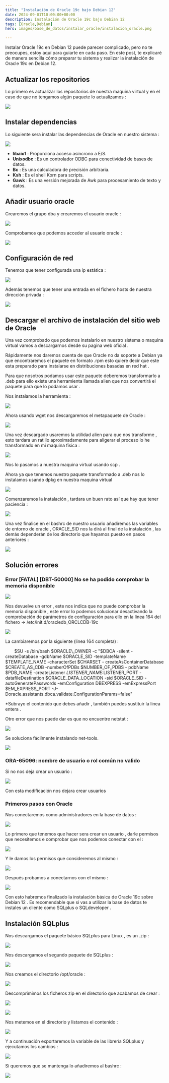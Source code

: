 ```yaml
---
title: "Instalación de Oracle 19c bajo Debian 12"
date: 2024-09-01T10:00:00+00:00
description: Instalación de Oracle 19c bajo Debian 12
tags: [Oracle,Debian]
hero: images/base_de_datos/instalar_oracle/instalacion_oracle.png

---
```



Instalar Oracle 19c en Debian 12 puede parecer complicado, pero no te preocupes, estoy aquí para guiarte en cada paso. En este post, te explicaré de manera sencilla cómo preparar tu sistema y realizar la instalación de Oracle 19c en Debian 12.

## Actualizar los repositorios

Lo primero es actualizar los repositorios de nuestra maquina virtual y en el caso de que no tengamos algún paquete lo actualizamos :

![](../img/Aspose.Words.55b57132-3c19-4447-864b-0b88f1173a10.001.png)

## Instalar dependencias

Lo siguiente sera instalar las dependencias de Oracle en nuestro sistema :

![](../img/Aspose.Words.55b57132-3c19-4447-864b-0b88f1173a10.002.png)

- **libaio1** : Proporciona acceso asíncrono a E/S.
- **Unixodbc** : Es un controlador ODBC para conectividad de bases de datos.
- **Bc** : Es una calculadora de precisión arbitraria.
- **Ksh** : Es el shell Korn para scripts.
- **Gawk** : Es una versión mejorada de Awk para procesamiento de texto y datos.

## Añadir usuario oracle

Crearemos el grupo dba y crearemos el usuario oracle :

![](../img/Aspose.Words.55b57132-3c19-4447-864b-0b88f1173a10.003.png)

Comprobamos que podemos acceder al usuario oracle :

![](../img/Aspose.Words.55b57132-3c19-4447-864b-0b88f1173a10.004.png)

## Configuración de red

Tenemos que tener configurada una ip estática :

![](../img/Aspose.Words.55b57132-3c19-4447-864b-0b88f1173a10.005.png)

Además tenemos que tener una entrada en el fichero hosts de nuestra dirección privada :

![](../img/Aspose.Words.55b57132-3c19-4447-864b-0b88f1173a10.006.png)

## Descargar el archivo de instalación del sitio web de Oracle

Una vez comprobado que podemos instalarlo en nuestro sistema o maquina virtual vamos a descargarnos desde su pagina web oficial .

Rápidamente nos daremos cuenta de que Oracle no da soporte a Debian ya que encontraremos el paquete en formato .rpm esto quiere decir que este esta preparado para instalarse en distribuciones basadas en red hat . 

Para que nosotros podamos usar este paquete deberemos transformarlo a .deb para ello existe una herramienta llamada alien que nos convertirá el paquete para que lo podamos usar .

Nos instalamos la herramienta :

![](../img/Aspose.Words.55b57132-3c19-4447-864b-0b88f1173a10.007.png)

Ahora usando wget nos descargaremos el metapaquete de Oracle :

![](../img/Aspose.Words.55b57132-3c19-4447-864b-0b88f1173a10.008.png)

Una vez descargado usaremos la utilidad alien para que nos transforme , esto tardara un ratillo aproximadamente para aligerar el proceso lo he transformado en mi maquina física :

![](../img/Aspose.Words.55b57132-3c19-4447-864b-0b88f1173a10.009.png)

Nos lo pasamos a nuestra maquina virtual usando scp .

Ahora ya que tenemos nuestro paquete transformado a .deb nos lo instalamos usando dpkg en nuestra maquina virtual 

![](../img/Aspose.Words.55b57132-3c19-4447-864b-0b88f1173a10.010.jpeg)

Comenzaremos la instalación , tardara un buen rato así que hay que tener paciencia :

![](../img/Aspose.Words.55b57132-3c19-4447-864b-0b88f1173a10.011.jpeg)

Una vez finalice en el bashrc de nuestro usuario añadiremos las variables de entorno de oracle , ORACLE\_SID nos la dirá al final de la instalación , las demás dependerán de los directorio que hayamos puesto en pasos anteriores   :

![](../img/Aspose.Words.55b57132-3c19-4447-864b-0b88f1173a10.012.png)

## Solución errores

### Error [FATAL] [DBT-50000] No se ha podido comprobar la memoria disponible

![](../img/Aspose.Words.55b57132-3c19-4447-864b-0b88f1173a10.013.png)

Nos devuelve un error , este nos indica que no puede comprobar la memoria disponible , este error lo podemos solucionar desactivando la comprobación de parámetros de configuración para ello en la linea 164 del fichero →  /etc/init.d/oracledb\_ORCLCDB-19c 

![](../img/Aspose.Words.55b57132-3c19-4447-864b-0b88f1173a10.014.jpeg)

La cambiaremos por la siguiente (linea 164 completa) :     

`    `$SU -s /bin/bash  $ORACLE\_OWNER -c "$DBCA -silent -createDatabase -gdbName $ORACLE\_SID  -templateName  $TEMPLATE\_NAME  -characterSet  $CHARSET  - createAsContainerDatabase  $CREATE\_AS\_CDB  -numberOfPDBs  $NUMBER\_OF\_PDBS  - pdbName  $PDB\_NAME  -createListener  $LISTENER\_NAME:$LISTENER\_PORT  - datafileDestination $ORACLE\_DATA\_LOCATION -sid $ORACLE\_SID -autoGeneratePasswords -emConfiguration DBEXPRESS -emExpressPort $EM\_EXPRESS\_PORT -J- Doracle.assistants.dbca.validate.ConfigurationParams=false"

\*Subrayo el contenido que debes añadir , también puedes sustituir la linea entera .

Otro error que nos puede dar es que no encuentre netstat :

![](../img/Aspose.Words.55b57132-3c19-4447-864b-0b88f1173a10.015.png)

Se soluciona fácilmente instalando net-tools.

![](../img/Aspose.Words.55b57132-3c19-4447-864b-0b88f1173a10.016.png)

### ORA-65096: nombre de usuario o rol común no valido

Si no nos deja crear un usuario :

![](../img/Aspose.Words.55b57132-3c19-4447-864b-0b88f1173a10.017.png)

Con esta modificación nos dejara crear usuarios 

### Primeros pasos con Oracle

Nos conectaremos como administradores en la base de datos : 

![](../img/conn_oracle.png)

Lo primero que tenemos que hacer sera crear un usuario , darle permisos que necesitemos e comprobar que nos podemos conectar con el :

![](../img/Aspose.Words.55b57132-3c19-4447-864b-0b88f1173a10.018.png)

Y le damos los permisos que consideremos al mismo :

![](../img/Aspose.Words.55b57132-3c19-4447-864b-0b88f1173a10.019.png)

Después probamos a conectarnos con el mismo :

![](../img/Aspose.Words.55b57132-3c19-4447-864b-0b88f1173a10.020.png)

Con esto habremos finalizado la instalación básica de Oracle 19c sobre Debian 12 . Es recomendable que si vas a utilizar la base de datos te instales un cliente como SQLplus o SQLdeveloper .

## Instalación SQLplus

Nos descargamos el paquete básico SQLplus para Linux , es un .zip :

![](../img/Aspose.Words.55b57132-3c19-4447-864b-0b88f1173a10.021.jpeg)

Nos descargamos el segundo paquete de SQLplus :

![](../img/Aspose.Words.55b57132-3c19-4447-864b-0b88f1173a10.022.jpeg)

Nos creamos el directorio /opt/oracle :

![](../img/Aspose.Words.55b57132-3c19-4447-864b-0b88f1173a10.023.png)

Descomprimimos los ficheros zip en el directorio que acabamos de crear :

![](../img/Aspose.Words.55b57132-3c19-4447-864b-0b88f1173a10.024.png)

![](../img/Aspose.Words.55b57132-3c19-4447-864b-0b88f1173a10.025.png)

Nos metemos en el directorio y listamos el contenido :

![](../img/Aspose.Words.55b57132-3c19-4447-864b-0b88f1173a10.026.jpeg)

Y a continuación exportaremos la variable de las librería SQLplus y ejecutamos los cambios :

![](../img/Aspose.Words.55b57132-3c19-4447-864b-0b88f1173a10.027.png)

Si queremos que se mantenga lo añadiremos al bashrc :

![](../img/Aspose.Words.55b57132-3c19-4447-864b-0b88f1173a10.028.png)


